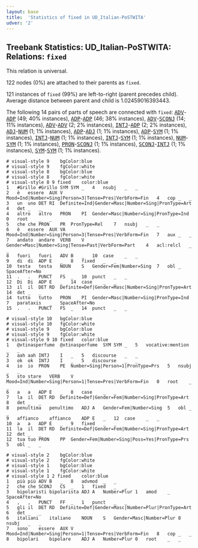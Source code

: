```yaml
---
layout: base
title:  'Statistics of fixed in UD_Italian-PoSTWITA'
udver: '2'
---
```


## Treebank Statistics: UD_Italian-PoSTWITA: Relations: `fixed`

This relation is universal.

122 nodes (0%) are attached to their parents as `fixed`.

121 instances of `fixed` (99%) are left-to-right (parent precedes child).
Average distance between parent and child is 1.02459016393443.

The following 14 pairs of parts of speech are connected with `fixed`: <tt><a href="it_postwita-pos-ADV.html">ADV</a></tt>-<tt><a href="it_postwita-pos-ADP.html">ADP</a></tt> (49; 40% instances), <tt><a href="it_postwita-pos-ADP.html">ADP</a></tt>-<tt><a href="it_postwita-pos-ADP.html">ADP</a></tt> (46; 38% instances), <tt><a href="it_postwita-pos-ADV.html">ADV</a></tt>-<tt><a href="it_postwita-pos-SCONJ.html">SCONJ</a></tt> (14; 11% instances), <tt><a href="it_postwita-pos-ADV.html">ADV</a></tt>-<tt><a href="it_postwita-pos-ADV.html">ADV</a></tt> (2; 2% instances), <tt><a href="it_postwita-pos-INTJ.html">INTJ</a></tt>-<tt><a href="it_postwita-pos-ADP.html">ADP</a></tt> (2; 2% instances), <tt><a href="it_postwita-pos-ADJ.html">ADJ</a></tt>-<tt><a href="it_postwita-pos-NUM.html">NUM</a></tt> (1; 1% instances), <tt><a href="it_postwita-pos-ADP.html">ADP</a></tt>-<tt><a href="it_postwita-pos-ADJ.html">ADJ</a></tt> (1; 1% instances), <tt><a href="it_postwita-pos-ADP.html">ADP</a></tt>-<tt><a href="it_postwita-pos-SYM.html">SYM</a></tt> (1; 1% instances), <tt><a href="it_postwita-pos-INTJ.html">INTJ</a></tt>-<tt><a href="it_postwita-pos-NUM.html">NUM</a></tt> (1; 1% instances), <tt><a href="it_postwita-pos-INTJ.html">INTJ</a></tt>-<tt><a href="it_postwita-pos-SYM.html">SYM</a></tt> (1; 1% instances), <tt><a href="it_postwita-pos-NUM.html">NUM</a></tt>-<tt><a href="it_postwita-pos-SYM.html">SYM</a></tt> (1; 1% instances), <tt><a href="it_postwita-pos-PRON.html">PRON</a></tt>-<tt><a href="it_postwita-pos-SCONJ.html">SCONJ</a></tt> (1; 1% instances), <tt><a href="it_postwita-pos-SCONJ.html">SCONJ</a></tt>-<tt><a href="it_postwita-pos-INTJ.html">INTJ</a></tt> (1; 1% instances), <tt><a href="it_postwita-pos-SYM.html">SYM</a></tt>-<tt><a href="it_postwita-pos-SYM.html">SYM</a></tt> (1; 1% instances).


~~~ conllu
# visual-style 9	bgColor:blue
# visual-style 9	fgColor:white
# visual-style 8	bgColor:blue
# visual-style 8	fgColor:white
# visual-style 8 9 fixed	color:blue
1	#Grillo	#Grillo	SYM	SYM	_	4	nsubj	_	_
2	è	essere	AUX	V	Mood=Ind|Number=Sing|Person=3|Tense=Pres|VerbForm=Fin	4	cop	_	_
3	un	uno	DET	RI	Definite=Ind|Gender=Masc|Number=Sing|PronType=Art	4	det	_	_
4	altro	altro	PRON	PI	Gender=Masc|Number=Sing|PronType=Ind	0	root	_	_
5	che	che	PRON	PR	PronType=Rel	7	nsubj	_	_
6	è	essere	AUX	VA	Mood=Ind|Number=Sing|Person=3|Tense=Pres|VerbForm=Fin	7	aux	_	_
7	andato	andare	VERB	V	Gender=Masc|Number=Sing|Tense=Past|VerbForm=Part	4	acl:relcl	_	_
8	fuori	fuori	ADV	B	_	10	case	_	_
9	di	di	ADP	E	_	8	fixed	_	_
10	testa	testa	NOUN	S	Gender=Fem|Number=Sing	7	obl	_	SpaceAfter=No
11	.	.	PUNCT	FS	_	10	punct	_	_
12	Di	Di	ADP	E	_	14	case	_	_
13	il	il	DET	RD	Definite=Def|Gender=Masc|Number=Sing|PronType=Art	14	det	_	_
14	tutto	tutto	PRON	PI	Gender=Masc|Number=Sing|PronType=Ind	7	parataxis	_	SpaceAfter=No
15	.	.	PUNCT	FS	_	14	punct	_	_

~~~


~~~ conllu
# visual-style 10	bgColor:blue
# visual-style 10	fgColor:white
# visual-style 9	bgColor:blue
# visual-style 9	fgColor:white
# visual-style 9 10 fixed	color:blue
1	@xtinasperfume	@xtinasperfume	SYM	SYM	_	5	vocative:mention	_	_
2	aah	aah	INTJ	I	_	5	discourse	_	_
3	ok	ok	INTJ	I	_	5	discourse	_	_
4	io	io	PRON	PE	Number=Sing|Person=1|PronType=Prs	5	nsubj	_	_
5	sto	stare	VERB	V	Mood=Ind|Number=Sing|Person=1|Tense=Pres|VerbForm=Fin	0	root	_	_
6	a	a	ADP	E	_	8	case	_	_
7	la	il	DET	RD	Definite=Def|Gender=Fem|Number=Sing|PronType=Art	8	det	_	_
8	penultima	penultimo	ADJ	A	Gender=Fem|Number=Sing	5	obl	_	_
9	affianco	affianco	ADP	E	_	12	case	_	_
10	a	a	ADP	E	_	9	fixed	_	_
11	la	il	DET	RD	Definite=Def|Gender=Fem|Number=Sing|PronType=Art	12	det	_	_
12	tua	tuo	PRON	PP	Gender=Fem|Number=Sing|Poss=Yes|PronType=Prs	5	obl	_	_

~~~


~~~ conllu
# visual-style 2	bgColor:blue
# visual-style 2	fgColor:white
# visual-style 1	bgColor:blue
# visual-style 1	fgColor:white
# visual-style 1 2 fixed	color:blue
1	più	più	ADV	B	_	8	advmod	_	_
2	che	che	SCONJ	CS	_	1	fixed	_	_
3	bipolaristi	bipolarista	ADJ	A	Number=Plur	1	amod	_	SpaceAfter=No
4	,	,	PUNCT	FF	_	1	punct	_	_
5	gli	il	DET	RD	Definite=Def|Gender=Masc|Number=Plur|PronType=Art	6	det	_	_
6	italiani	italiano	NOUN	S	Gender=Masc|Number=Plur	8	nsubj	_	_
7	sono	essere	AUX	V	Mood=Ind|Number=Sing|Person=1|Tense=Pres|VerbForm=Fin	8	cop	_	_
8	bipolari	bipolare	ADJ	A	Number=Plur	0	root	_	_

~~~


